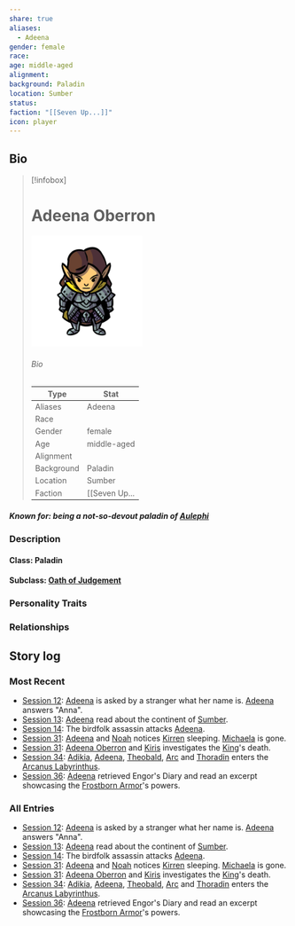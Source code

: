 ```yaml
---
share: true
aliases:
  - Adeena
gender: female
race: 
age: middle-aged
alignment: 
background: Paladin
location: Sumber
status: 
faction: "[[Seven Up...]]"
icon: player
---
```

## Bio
> [!infobox]
> # Adeena Oberron
> ![cover hsmall](../zzz_attachments/Adeena.png)
> ###### Bio
> | Type | Stat |
> | ---- | ---- |
> | Aliases | Adeena|
> | Race|  |
> | Gender| female|
> | Age | middle-aged|
> | Alignment|| 
> | Background| Paladin|
> | Location|  Sumber|
> | Faction| [[Seven Up...|Seven Up...]]| 
##### Known for: being a not-so-devout paladin of [Aulephi](Aulephi.md)
### Description
#### Class: Paladin
#### Subclass: [Oath of Judgement](https://www.dandwiki.com/wiki/Oath_of_Judgement_(5e_Subclass))
### Personality Traits
### Relationships
## Story log
### Most Recent
- [Session 12](Session%2012.md): [Adeena](Adeena%20Oberron.md) is asked by a stranger what her name is. [Adeena](Adeena%20Oberron.md) answers "Anna".
- [Session 13](Session%2013.md): [Adeena](Adeena%20Oberron.md) read about the continent of [Sumber](Sumber.md).
- [Session 14](Session%2014.md): The birdfolk assassin attacks [Adeena](Adeena%20Oberron.md).
- [Session 31](Session%2031.md): [Adeena](Adeena%20Oberron.md) and [Noah](Noah%20Skie.md) notices [Kirren](Kirren%20Acquermann.md) sleeping. [Michaela](Michaela%20Randall.md) is gone.
- [Session 31](Session%2031.md): [Adeena Oberron](Adeena%20Oberron.md) and [Kiris](Kiris%20Acquermann.md) investigates the [King](Riordan%20Kyp.md)'s death.
- [Session 34](Session%2034.md): [Adikia](Adikia%20Unalome.md), [Adeena](Adeena%20Oberron.md), [Theobald](Theobald%20Clayhollow.md), [Arc](Arc.md) and [Thoradin](Thoradin%20Goodman.md) enters the [Arcanus Labyrinthus](Arcanus%20Labyrinthus.md).
- [Session 36](Session%2036.md): [Adeena](Adeena%20Oberron.md) retrieved Engor's Diary and read an excerpt showcasing the [Frostborn Armor](Frostborn%20Armor.md)'s powers.

### All Entries
- [Session 12](Session%2012.md): [Adeena](Adeena%20Oberron.md) is asked by a stranger what her name is. [Adeena](Adeena%20Oberron.md) answers "Anna".
- [Session 13](Session%2013.md): [Adeena](Adeena%20Oberron.md) read about the continent of [Sumber](Sumber.md).
- [Session 14](Session%2014.md): The birdfolk assassin attacks [Adeena](Adeena%20Oberron.md).
- [Session 31](Session%2031.md): [Adeena](Adeena%20Oberron.md) and [Noah](Noah%20Skie.md) notices [Kirren](Kirren%20Acquermann.md) sleeping. [Michaela](Michaela%20Randall.md) is gone.
- [Session 31](Session%2031.md): [Adeena Oberron](Adeena%20Oberron.md) and [Kiris](Kiris%20Acquermann.md) investigates the [King](Riordan%20Kyp.md)'s death.
- [Session 34](Session%2034.md): [Adikia](Adikia%20Unalome.md), [Adeena](Adeena%20Oberron.md), [Theobald](Theobald%20Clayhollow.md), [Arc](Arc.md) and [Thoradin](Thoradin%20Goodman.md) enters the [Arcanus Labyrinthus](Arcanus%20Labyrinthus.md).
- [Session 36](Session%2036.md): [Adeena](Adeena%20Oberron.md) retrieved Engor's Diary and read an excerpt showcasing the [Frostborn Armor](Frostborn%20Armor.md)'s powers.
